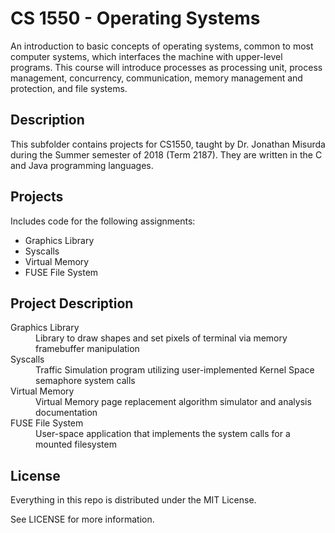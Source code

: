# CS 1550 - Operating Systems

An introduction to basic concepts of operating systems, common to most computer systems, which interfaces the machine with upper-level programs. This course will introduce processes as processing unit, process management, concurrency, communication, memory management and protection, and file systems.

## Description

This subfolder contains projects for CS1550, taught by Dr. Jonathan Misurda during the Summer semester of 2018 (Term 2187). They are written in the C and Java programming languages.

## Projects

Includes code for the following assignments:
  - Graphics Library
  - Syscalls
  - Virtual Memory
  - FUSE File System

## Project Description

<dl>
  <dt>Graphics Library</dt>
  <dd>Library to draw shapes and set pixels of terminal via memory framebuffer manipulation</dd>
  <dt>Syscalls</dt>
  <dd>Traffic Simulation program utilizing user-implemented Kernel Space semaphore system calls</dd>
  <dt>Virtual Memory</dt>
  <dd>Virtual Memory page replacement algorithm simulator and analysis documentation</dd>
  <dt>FUSE File System</dt>
  <dd>User-space application that implements the system calls for a mounted filesystem</dd>
</dl>

## License

Everything in this repo is distributed under the MIT License.

See LICENSE for more information.
